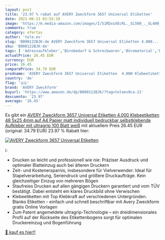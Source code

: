 ```yaml
---
layout: post
title: '23.97 % rabat auf AVERY Zweckform 3657 Universal Etiketten'
date: 2021-06-21 03:55:19
image: 'https://m.media-amazon.com/images/I/51RDxsXEcRL._SL500_._SL400_.jpg'
comments: true
category: ofertas
author: 'tole.es'
slug: 'B000122BJK-de AVERY Zweckform 3657 Universal Etiketten 4.000...'
sku: 'B000122BJK-de'
tags: [ 'Adressaufkleber','Bürobedarf & Schreibwaren','Büromaterial','Etiketten & Aufkleber','Etiketten, Register & Stempel','avery zweckform', ]
actualPrice: 26.45 EUR
currency: EUR
price: 26.45
comparePrice: 34.79 EUR
prodname: 'AVERY Zweckform 3657 Universal Etiketten  4.000 Klebeetiketten  48 5x25 4mm auf A4  Papier matt  individuell bedruckbar  selbstklebende Aufkleber mit ultragrip  100 Blatt  weiß'
country: 'de'
flag: '🇩🇪'
brand: 'AVERY Zweckform'
buyurl: 'https://www.amazon.de/dp/B000122BJK/?tag=tolees0ca-21'
descuento: '23.97'
average: '26.45'
---
```


Es gibt ein [AVERY Zweckform 3657 Universal Etiketten  4.000 Klebeetiketten  48 5x25 4mm auf A4  Papier matt  individuell bedruckbar  selbstklebende Aufkleber mit ultragrip  100 Blatt  weiß](https://www.amazon.de/dp/B000122BJK/?tag=tolees0ca-21) mit aktuellem Preis 26.45 EUR (original: 34.79 EUR) 23.97 % Rabatt hier:

[![AVERY Zweckform 3657 Universal Etiketten](https://m.media-amazon.com/images/I/51RDxsXEcRL._SL500_._SL400_.jpg)](https://www.amazon.de/dp/B000122BJK/?tag=tolees0ca-21)

ℹ️:

- Drucken so leicht und professionell wie nie: Präziser Ausdruck und optimaler Blatteinzug auch bei älteren Druckern
- Zeit- und Kostenersparnis, insbesondere für Vielverwender: Ideal für Stapelverarbeitung, Seriendruck und größere Druckaufträge. Kein gleichzeitiger Einzug von mehreren Bögen
- Staufreies Drucken auf allen gängigen Druckern garantiert und vom TÜV bestätigt. Dabei entsteht ein klares Druckbild ohne Verwischen
- Klebeetiketten mit Top Klebkraft auf verschiedenen Untergründen. Blanko Etiketten - einfach und schnell beschriftbar mit Avery Zweckform gratis Online Vorlagen
- Zum Patent angemeldete ultragrip-Technologie – ein dreidimensionales Profil auf der Rückseite des Etikettenbogens sorgt für optimalen Druckereinzug und Bogenführung

[🛒 kauf es hier!!](https://www.amazon.de/dp/B000122BJK/?tag=tolees0ca-21)
